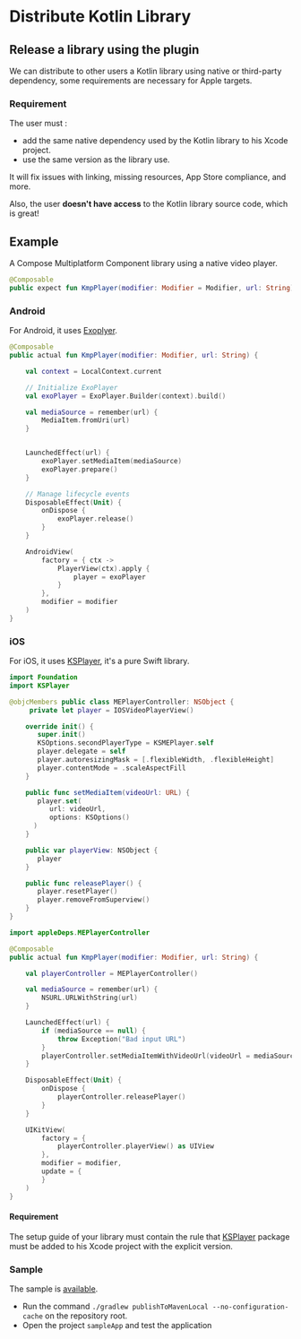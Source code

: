 # Distribute Kotlin Library

## Release a library using the plugin

We can distribute to other users a Kotlin library using native or third-party dependency, some requirements are necessary for Apple targets.

### Requirement

The user must :

- add the same native dependency used by the Kotlin library to his Xcode project.
- use the same version as the library use.

It will fix issues with linking, missing resources, App Store compliance, and more.

Also, the user **doesn't have access** to the Kotlin library source code, which is great!

## Example

A Compose Multiplatform Component library using a native video player.

``` Kotlin title="commonMain/kotlin/KmpPlayer.kt"
@Composable
public expect fun KmpPlayer(modifier: Modifier = Modifier, url: String)
```

### Android
For Android, it uses [Exoplyer](https://github.com/google/ExoPlayer).

``` Kotlin title="androidMain/kotlin/KmpPlayer.kt"
@Composable
public actual fun KmpPlayer(modifier: Modifier, url: String) {

    val context = LocalContext.current

    // Initialize ExoPlayer
    val exoPlayer = ExoPlayer.Builder(context).build()

    val mediaSource = remember(url) {
        MediaItem.fromUri(url)
    }


    LaunchedEffect(url) {
        exoPlayer.setMediaItem(mediaSource)
        exoPlayer.prepare()
    }

    // Manage lifecycle events
    DisposableEffect(Unit) {
        onDispose {
            exoPlayer.release()
        }
    }

    AndroidView(
        factory = { ctx ->
            PlayerView(ctx).apply {
                player = exoPlayer
            }
        },
        modifier = modifier
    )
}
```


### iOS

For iOS, it uses [KSPlayer](https://github.com/kingslay/KSPlayer), it's a pure Swift library.

``` Swift title="src/swift/appleDeps/MEPlayerController.swift"
import Foundation
import KSPlayer

@objcMembers public class MEPlayerController: NSObject {
     private let player = IOSVideoPlayerView()

    override init() {
       super.init()
       KSOptions.secondPlayerType = KSMEPlayer.self
       player.delegate = self
       player.autoresizingMask = [.flexibleWidth, .flexibleHeight]
       player.contentMode = .scaleAspectFill
    }

    public func setMediaItem(videoUrl: URL) {
       player.set(
          url: videoUrl,
          options: KSOptions()
      )
    }

    public var playerView: NSObject {
       player
    }

    public func releasePlayer() {
       player.resetPlayer()
       player.removeFromSuperview()
    }
}
```

``` Kotlin title="iosMain/kotlin/KmpPlayer.kt"
import appleDeps.MEPlayerController

@Composable
public actual fun KmpPlayer(modifier: Modifier, url: String) {

    val playerController = MEPlayerController()

    val mediaSource = remember(url) {
        NSURL.URLWithString(url)
    }

    LaunchedEffect(url) {
        if (mediaSource == null) {
            throw Exception("Bad input URL")
        }
        playerController.setMediaItemWithVideoUrl(videoUrl = mediaSource)
    }

    DisposableEffect(Unit) {
        onDispose {
            playerController.releasePlayer()
        }
    }

    UIKitView(
        factory = {
            playerController.playerView() as UIView
        },
        modifier = modifier,
        update = {
        }
    )
}
```

#### Requirement

The setup guide of your library must contain the rule that [KSPlayer](https://github.com/kingslay/KSPlayer) package must be added to his Xcode project with the explicit version.

### Sample

The sample is [available](https://github.com/frankois944/spmForKmpWithDistribution).

- Run the command `./gradlew publishToMavenLocal --no-configuration-cache` on the repository root.
- Open the project `sampleApp` and test the application
